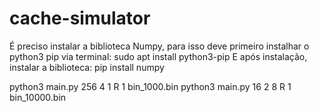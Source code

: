 # cache-simulator

É preciso instalar a biblioteca Numpy, para isso deve primeiro instalhar o python3 pip via terminal:
sudo apt install python3-pip
E após instalação, instalar a biblioteca:
pip install numpy

python3 main.py 256 4 1 R 1 bin_1000.bin
python3 main.py 16 2 8 R 1 bin_10000.bin